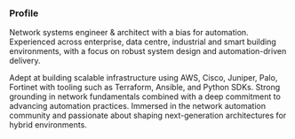 ### Profile

Network systems engineer & architect with a bias for automation. Experienced across enterprise, data centre, industrial and smart building environments, with a focus on robust system design and automation-driven delivery.

Adept at building scalable infrastructure using AWS, Cisco, Juniper, Palo, Fortinet with tooling such as Terraform, Ansible, and Python SDKs. Strong grounding in network fundamentals combined with a deep commitment to advancing automation practices. Immersed in the network automation community and passionate about shaping next-generation architectures for hybrid environments.